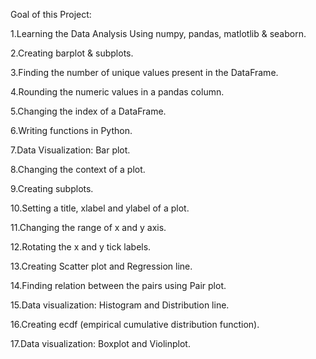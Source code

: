 Goal of this Project:

   1.Learning the Data Analysis Using numpy, pandas, matlotlib & seaborn.
   
   2.Creating barplot & subplots.
   
   3.Finding the number of unique values present in the DataFrame.
   
   4.Rounding the numeric values in a pandas column.
   
   5.Changing the index of a DataFrame.
   
   6.Writing functions in Python.
   
   7.Data Visualization: Bar plot.
   
   8.Changing the context of a plot.
   
   9.Creating subplots.
   
   10.Setting a title, xlabel and ylabel of a plot.
   
   11.Changing the range of x and y axis.
   
   12.Rotating the x and y tick labels.
   
   13.Creating Scatter plot and Regression line.
   
   14.Finding relation between the pairs using Pair plot.
   
   15.Data visualization: Histogram and Distribution line.
   
   16.Creating ecdf (empirical cumulative distribution function).
   
   17.Data visualization: Boxplot and Violinplot.
   
